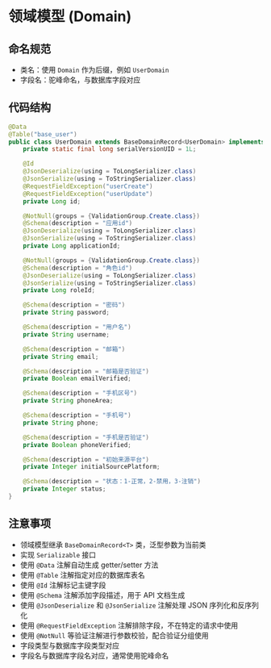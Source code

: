 # 领域模型 (Domain)

## 命名规范

- 类名：使用 `Domain` 作为后缀，例如 `UserDomain`
- 字段名：驼峰命名，与数据库字段对应

## 代码结构

```java
@Data
@Table("base_user")
public class UserDomain extends BaseDomainRecord<UserDomain> implements Serializable {
    private static final long serialVersionUID = 1L;

    @Id
    @JsonDeserialize(using = ToLongSerializer.class)
    @JsonSerialize(using = ToStringSerializer.class)
    @RequestFieldException("userCreate")
    @RequestFieldException("userUpdate")
    private Long id;

    @NotNull(groups = {ValidationGroup.Create.class})
    @Schema(description = "应用id")
    @JsonDeserialize(using = ToLongSerializer.class)
    @JsonSerialize(using = ToStringSerializer.class)
    private Long applicationId;

    @NotNull(groups = {ValidationGroup.Create.class})
    @Schema(description = "角色id")
    @JsonDeserialize(using = ToLongSerializer.class)
    @JsonSerialize(using = ToStringSerializer.class)
    private Long roleId;

    @Schema(description = "密码")
    private String password;

    @Schema(description = "用户名")
    private String username;

    @Schema(description = "邮箱")
    private String email;

    @Schema(description = "邮箱是否验证")
    private Boolean emailVerified;

    @Schema(description = "手机区号")
    private String phoneArea;

    @Schema(description = "手机号")
    private String phone;

    @Schema(description = "手机是否验证")
    private Boolean phoneVerified;

    @Schema(description = "初始来源平台")
    private Integer initialSourcePlatform;

    @Schema(description = "状态：1-正常，2-禁用，3-注销")
    private Integer status;
}
```

## 注意事项

- 领域模型继承 `BaseDomainRecord<T>` 类，泛型参数为当前类
- 实现 `Serializable` 接口
- 使用 `@Data` 注解自动生成 getter/setter 方法
- 使用 `@Table` 注解指定对应的数据库表名
- 使用 `@Id` 注解标记主键字段
- 使用 `@Schema` 注解添加字段描述，用于 API 文档生成
- 使用 `@JsonDeserialize` 和 `@JsonSerialize` 注解处理 JSON 序列化和反序列化
- 使用 `@RequestFieldException` 注解排除字段，不在特定的请求中使用
- 使用 `@NotNull` 等验证注解进行参数校验，配合验证分组使用
- 字段类型与数据库字段类型对应
- 字段名与数据库字段名对应，通常使用驼峰命名
